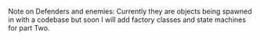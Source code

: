 Note on Defenders and enemies:
Currently they are objects being spawned in with a codebase but soon I will add factory classes and state machines for part Two.
